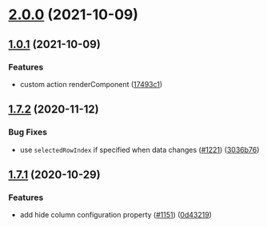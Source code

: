 # [2.0.0](https://github.com/dj-fiorex/ngx-smart-table/compare/v1.0.1...v2.0.0) (2021-10-09)



## [1.0.1](https://github.com/dj-fiorex/ngx-smart-table/compare/v1.7.2...v1.0.1) (2021-10-09)


### Features

* custom action renderComponent ([17493c1](https://github.com/dj-fiorex/ngx-smart-table/commit/17493c16bc081fea869fc6c423f306a8c9392946))



## [1.7.2](https://github.com/yggg/ng2-smart-table/compare/v1.7.1...v1.7.2) (2020-11-12)


### Bug Fixes

* use `selectedRowIndex` if specified when data changes ([#1221](https://github.com/yggg/ng2-smart-table/issues/1221)) ([3036b76](https://github.com/yggg/ng2-smart-table/commit/3036b76))



## [1.7.1](https://github.com/yggg/ng2-smart-table/compare/v1.7.0...v1.7.1) (2020-10-29)


### Features

* add hide column configuration property ([#1151](https://github.com/yggg/ng2-smart-table/issues/1151)) ([0d43219](https://github.com/yggg/ng2-smart-table/commit/0d43219))


